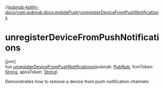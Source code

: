 //[pubnub-kotlin-docs](../../index.md)/[com.pubnub.docs.mobilePush](index.md)/[unregisterDeviceFromPushNotifications](unregister-device-from-push-notifications.md)

# unregisterDeviceFromPushNotifications

[jvm]\
fun [unregisterDeviceFromPushNotifications](unregister-device-from-push-notifications.md)(pubnub: [PubNub](../../../../pubnub-kotlin/pubnub-kotlin-api/pubnub-kotlin-api/com.pubnub.api/-pub-nub/index.md), fcmToken: [String](https://kotlinlang.org/api/core/kotlin-stdlib/kotlin/-string/index.html), apnsToken: [String](https://kotlinlang.org/api/core/kotlin-stdlib/kotlin/-string/index.html))

Demonstrates how to remove a device from push notification channels
